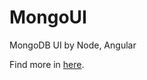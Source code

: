 MongoUI
=======

MongoDB UI by Node, Angular

Find more in [here](http://zhefeng.github.io/MongoUI "MongoUI").
